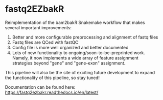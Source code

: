 # fastq2EZbakR

Reimplementation of the bam2bakR Snakemake workflow that makes several important improvements:

1. Better and more configurable preprocessing and alignment of fastq files
2. Fastq files are QCed with fastQC
3. Config file is more well organized and better documented
4. Lots of new functionality to ongoing/soon-to-be-preprinted work. Namely, it now implements a wide array of feature assignment strategies beyond "gene" and "gene-exon" assignment.

This pipeline will also be the site of exciting future development to expand the functionality of this pipeline, so stay tuned!

Documentation can be found here: https://fastq2ezbakr.readthedocs.io/en/latest/
